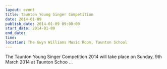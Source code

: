 ```yaml
---
layout: event
title: Taunton Young Singer Competition
date: 2014-01-09
publish_date: 2014-01-09 09:00:00
start_date: 2014-01-09
end_date: 
time: 
location: The Gwyn Williams Music Room, Taunton School
---
```

The Taunton Young Singer Competition 2014 will take place on Sunday, 9th March 2014 at Taunton Schoo …
